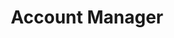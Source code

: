 ---
title: "Account Manager"
description: "Manage both income and expense accounts instantly, generating reports of the different financial statements."
image: "./chart-icon.png"
---